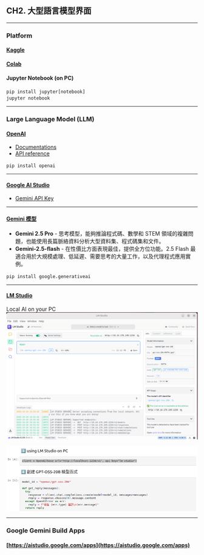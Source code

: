 ## CH2. 大型語言模型界面

---
### Platform

#### [Kaggle](https://www.kaggle.com/)

#### [Colab](https://colab.research.google.com/)

#### Jupyter Notebook (on PC)
`pip install jupyter[notebook]`<br>
`jupyter notebook`<br>

---
### Large Language Model (LLM)

#### [OpenAI](https://openai.com/)
* [Documentations](https://platform.openai.com/docs/overview)
* [API reference](https://platform.openai.com/docs/api-reference/authentication)

`pip install openai` <br>

---
#### [Google AI Studio](https://aistudio.google.com)
* [Gemini API Key](https://aistudio.google.com/apikey)<br>

---
#### [Gemini 模型](https://ai.google.dev/gemini-api/docs/models?hl=zh-tw)
* **Gemini 2.5 Pro** - 思考模型，能夠推論程式碼、數學和 STEM 領域的複雜問題，也能使用長篇脈絡資料分析大型資料集、程式碼集和文件。<br>
* **Gemini-2.5-flash** - 在性價比方面表現最佳，提供全方位功能。2.5 Flash 最適合用於大規模處理、低延遲、需要思考的大量工作，以及代理程式應用實例。<br>

`pip install google.generativeai`<br>

---
#### [LM Studio](https://lmstudio.ai/)
Local AI on your PC<br>
![](https://github.com/rkuo2000/AI-stocks/blob/main/images/LM_studio_server.png?raw=true)

![](https://github.com/rkuo2000/AI-stocks/blob/main/images/LM_studio_client.png?raw=true)

---
### Google Gemini Build Apps

#### [https://aistudio.google.com/apps](https://aistudio.google.com/apps)<br>
